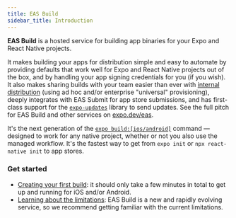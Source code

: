 ```yaml
---
title: EAS Build
sidebar_title: Introduction
---
```


**EAS Build** is a hosted service for building app binaries for your Expo and React Native projects.

It makes building your apps for distribution simple and easy to automate by providing defaults that work well for Expo and React Native projects out of the box, and by handling your app signing credentials for you (if you wish). It also makes sharing builds with your team easier than ever with [internal distribution](internal-distribution.md) (using ad hoc and/or enterprise "universal" provisioning), deeply integrates with EAS Submit for app store submissions, and has first-class support for the [`expo-updates`](updates.md) library to send updates. See the full pitch for EAS Build and other services on [expo.dev/eas](https://expo.dev/eas).

It's the next generation of the [`expo build:[ios/android]`](/distribution/building-standalone-apps.md) command &mdash; designed to work for any native project, whether or not you also use the managed workflow. It's the fastest way to get from `expo init` or `npx react-native init` to app stores. <!-- TODO: link to eas build / expo build comparison page -->

### Get started

- [Creating your first build](setup.md): it should only take a few minutes in total to get up and running for iOS and/or Android.
- [Learning about the limitations](/build-reference/limitations.md): EAS Build is a new and rapidly evolving service, so we recommend getting familiar with the current limitations.
